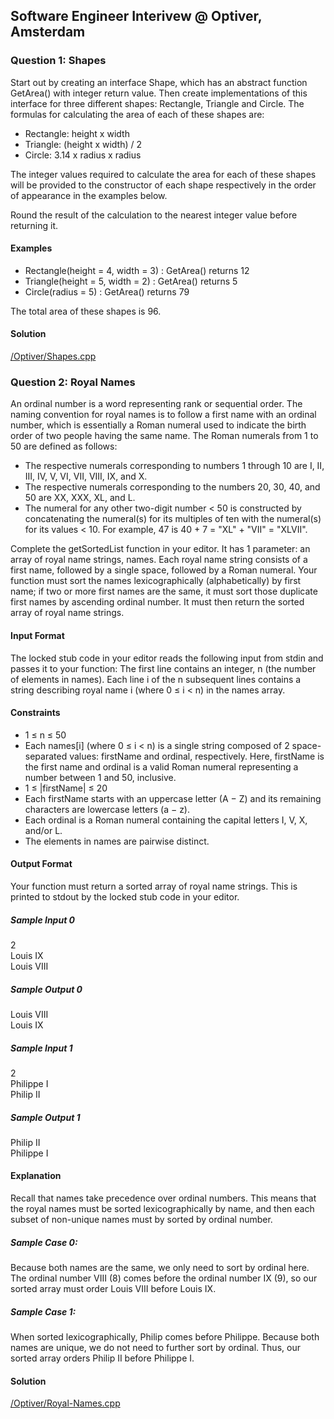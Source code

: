 ## Software Engineer Interivew @ Optiver, Amsterdam

### Question 1: Shapes
Start out by creating an interface Shape, which has an abstract function GetArea() with integer return value. Then create implementations of this interface for three different shapes: Rectangle, Triangle and Circle. The formulas for calculating the area of each of these shapes are:
* Rectangle: height x width
* Triangle: (height x width) / 2
* Circle: 3.14 x radius x radius

The integer values required to calculate the area for each of these shapes will be provided to the constructor of each shape respectively in the order of appearance in the examples below.

Round the result of the calculation to the nearest integer value before returning it.

#### Examples
* Rectangle(height = 4, width = 3) : GetArea() returns 12
* Triangle(height = 5, width = 2) : GetArea() returns 5
* Circle(radius = 5) : GetArea() returns 79

The total area of these shapes is 96.

#### Solution
[/Optiver/Shapes.cpp](/Optiver/Shapes.cpp)


### Question 2: Royal Names
An ordinal number is a word representing rank or sequential order. The naming convention for royal names is to follow a first name with an ordinal number, which is essentially a Roman numeral used to indicate the birth order of two people having the same name. The Roman numerals from 1 to 50 are defined as follows:

* The respective numerals corresponding to numbers 1 through 10 are I, II, III, IV, V, VI, VII, VIII, IX, and X.
* The respective numerals corresponding to the numbers 20, 30, 40, and 50 are XX, XXX, XL, and L.
* The numeral for any other two-digit number < 50 is constructed by concatenating the numeral(s) for its multiples of ten with the numeral(s) for its values < 10. For example, 47 is 40 + 7 = "XL" + "VII" = "XLVII".

Complete the getSortedList function in your editor. It has 1 parameter: an array of royal name strings, names. Each royal name string consists of a first name, followed by a single space, followed by a Roman numeral. Your function must sort the names lexicographically (alphabetically) by first name; if two or more first names are the same, it must sort those duplicate first names by ascending ordinal number. It must then return the sorted array of royal name strings.

#### Input Format
The locked stub code in your editor reads the following input from stdin and passes it to your function:
The first line contains an integer, n (the number of elements in names). Each line i of the n subsequent lines contains a string describing royal name i (where 0 ≤ i < n) in the names array.

#### Constraints
* 1 ≤ n ≤ 50
* Each names[i] (where 0 ≤ i < n) is a single string composed of 2 space-separated values: firstName and ordinal, respectively. Here, firstName is the first name and ordinal is a valid Roman numeral representing a number between 1 and 50, inclusive.
* 1 ≤ |firstName| ≤ 20
* Each firstName starts with an uppercase letter (A − Z) and its remaining characters are lowercase letters (a − z).
* Each ordinal is a Roman numeral containing the capital letters I, V, X, and/or L.
* The elements in names are pairwise distinct.

#### Output Format
Your function must return a sorted array of royal name strings. This is printed to stdout by the locked stub code in your editor.

##### Sample Input 0
2</br>Louis IX</br>Louis VIII

##### Sample Output 0
Louis VIII</br>Louis IX

##### Sample Input 1
2</br>Philippe I</br>Philip II

##### Sample Output 1
Philip II</br>Philippe I

#### Explanation
Recall that names take precedence over ordinal numbers. This means that the royal names must be sorted lexicographically by name, and then each subset of non-unique names must by sorted by ordinal number.

##### Sample Case 0:
Because both names are the same, we only need to sort by ordinal here. The ordinal number VIII (8) comes before the ordinal number IX (9), so our sorted array must order Louis VIII before Louis IX.

##### Sample Case 1:
When sorted lexicographically, Philip comes before Philippe. Because both names are unique, we do not need to further sort by ordinal. Thus, our sorted array orders Philip II before Philippe I.

#### Solution
[/Optiver/Royal-Names.cpp](/Optiver/Royal-Names.cpp)
